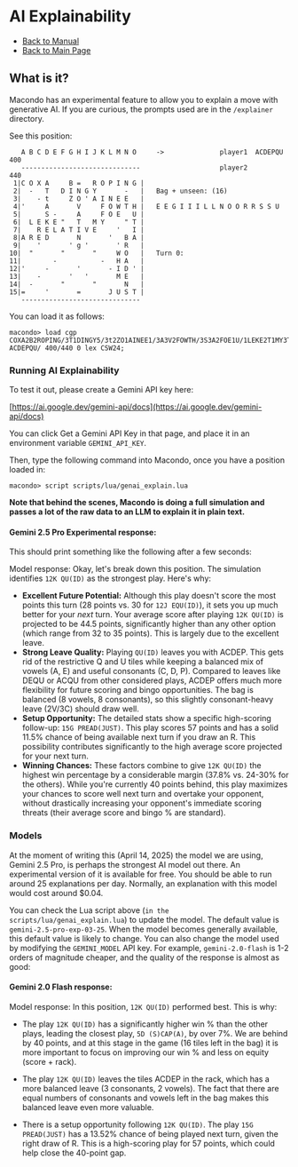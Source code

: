 # AI Explainability

- [Back to Manual](/macondo/manual)
- [Back to Main Page](/macondo)

## What is it?

Macondo has an experimental feature to allow you to explain a move with generative AI. If you are curious, the prompts used are in the `/explainer` directory.

See this position:

```
   A B C D E F G H I J K L M N O     ->              player1  ACDEPQU  400
   ------------------------------                    player2           440
 1|C O X A     B =   R O P I N G |
 2|  -   T   D I N G Y       -   |   Bag + unseen: (16)
 3|    - t     Z O ' A I N E E   |
 4|'     A       V     F O W T H |   E E G I I I L L N O O R R S S U
 5|      S -     A     F O E   U |
 6|  L E K E "   T   M Y     " T |
 7|    R E L A T I V E     '   I |
 8|A R E D       N       '   B A |
 9|    '       ' g '       ' R   |
10|  "       "       "     W O   |   Turn 0:
11|        -           -   H A   |
12|'     -       '       - I D ' |
13|    -       '   '       M E   |
14|  -       "       "       N   |
15|=     '       =       J U S T |
   ------------------------------
```

You can load it as follows:

```
macondo> load cgp COXA2B2ROPING/3T1DINGY5/3t2ZO1AINEE1/3A3V2FOWTH/3S3A2FOE1U/1LEKE2T1MY3T/2RELATIVE4I/ARED3N5BA/7g5R1/12WO1/12HA1/12ID1/12ME1/13N1/11JUST ACDEPQU/ 400/440 0 lex CSW24;
```

### Running AI Explainability

To test it out, please create a Gemini API key here:

[https://ai.google.dev/gemini-api/docs](https://ai.google.dev/gemini-api/docs)

You can click Get a Gemini API Key in that page, and place it in an environment variable `GEMINI_API_KEY`.

Then, type the following command into Macondo, once you have a position loaded in:

```
macondo> script scripts/lua/genai_explain.lua
```

**Note that behind the scenes, Macondo is doing a full simulation and passes a lot of the raw data to an LLM to explain it in plain text.**

#### Gemini 2.5 Pro Experimental response:

This should print something like the following after a few seconds:

Model response: Okay, let's break down this position. The simulation identifies `12K QU(ID)` as the strongest play. Here's why:

*   **Excellent Future Potential:** Although this play doesn't score the most points this turn (28 points vs. 30 for `12J EQU(ID)`), it sets you up much better for your *next* turn. Your average score after playing `12K QU(ID)` is projected to be 44.5 points, significantly higher than any other option (which range from 32 to 35 points). This is largely due to the excellent leave.
*   **Strong Leave Quality:** Playing `QU(ID)` leaves you with ACDEP. This gets rid of the restrictive Q and U tiles while keeping a balanced mix of vowels (A, E) and useful consonants (C, D, P). Compared to leaves like DEQU or ACQU from other considered plays, ACDEP offers much more flexibility for future scoring and bingo opportunities. The bag is balanced (8 vowels, 8 consonants), so this slightly consonant-heavy leave (2V/3C) should draw well.
*   **Setup Opportunity:** The detailed stats show a specific high-scoring follow-up: `15G PREAD(JUST)`. This play scores 57 points and has a solid 11.5% chance of being available next turn if you draw an R. This possibility contributes significantly to the high average score projected for your next turn.
*   **Winning Chances:** These factors combine to give `12K QU(ID)` the highest win percentage by a considerable margin (37.8% vs. 24-30% for the others). While you're currently 40 points behind, this play maximizes your chances to score well next turn and overtake your opponent, without drastically increasing your opponent's immediate scoring threats (their average score and bingo % are standard).

### Models

At the moment of writing this (April 14, 2025) the model we are using, Gemini 2.5 Pro, is perhaps the strongest AI model out there. An experimental version of it is available for free. You should be able to run around 25 explanations per day. Normally, an explanation with this model would cost around $0.04.

You can check the Lua script above (`in the scripts/lua/genai_explain.lua`) to update the model. The default value is `gemini-2.5-pro-exp-03-25`. When the model becomes generally available, this default value is likely to change. You can also change the model used by modifying the `GEMINI_MODEL` API key. For example, `gemini-2.0-flash` is 1-2 orders of magnitude cheaper, and the quality of the response is almost as good:

#### Gemini 2.0 Flash response:

Model response: In this position, `12K QU(ID)` performed best. This is why:

*   The play `12K QU(ID)` has a significantly higher win % than the other plays, leading the closest play, `5D (S)CAP(A)`, by over 7%. We are behind by 40 points, and at this stage in the game (16 tiles left in the bag) it is more important to focus on improving our win % and less on equity (score + rack).

*   The play `12K QU(ID)` leaves the tiles ACDEP in the rack, which has a more balanced leave (3 consonants, 2 vowels). The fact that there are equal numbers of consonants and vowels left in the bag makes this balanced leave even more valuable.

*   There is a setup opportunity following `12K QU(ID)`. The play `15G PREAD(JUST)` has a 13.52% chance of being played next turn, given the right draw of R. This is a high-scoring play for 57 points, which could help close the 40-point gap.